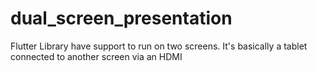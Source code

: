 # dual_screen_presentation
Flutter Library have support to run on two screens. It's basically a tablet connected to another screen via an HDMI 
